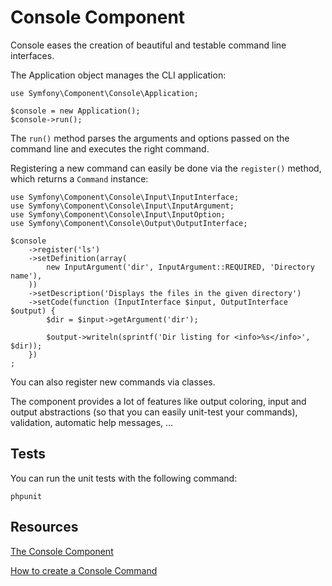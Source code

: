 Console Component
=================

Console eases the creation of beautiful and testable command line interfaces.

The Application object manages the CLI application:

    use Symfony\Component\Console\Application;

    $console = new Application();
    $console->run();

The ``run()`` method parses the arguments and options passed on the command
line and executes the right command.

Registering a new command can easily be done via the ``register()`` method,
which returns a ``Command`` instance:

    use Symfony\Component\Console\Input\InputInterface;
    use Symfony\Component\Console\Input\InputArgument;
    use Symfony\Component\Console\Input\InputOption;
    use Symfony\Component\Console\Output\OutputInterface;

    $console
        ->register('ls')
        ->setDefinition(array(
            new InputArgument('dir', InputArgument::REQUIRED, 'Directory name'),
        ))
        ->setDescription('Displays the files in the given directory')
        ->setCode(function (InputInterface $input, OutputInterface $output) {
            $dir = $input->getArgument('dir');

            $output->writeln(sprintf('Dir listing for <info>%s</info>', $dir));
        })
    ;

You can also register new commands via classes.

The component provides a lot of features like output coloring, input and
output abstractions (so that you can easily unit-test your commands),
validation, automatic help messages, ...

Tests
---------

You can run the unit tests with the following command:

    phpunit

Resources
---------

[The Console Component](http://symfony.com/doc/current/components/console.html)

[How to create a Console Command](http://symfony.com/doc/current/cookbook/console/console_command.html)
